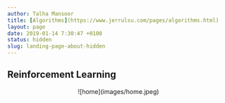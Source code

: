 ```yaml
---
author: Talha Mansoor
title: [Algorithms](https://www.jerrulsu.com/pages/algorithms.html)
layout: page
date: 2019-01-14 7:30:47 +0100
status: hidden
slug: landing-page-about-hidden
---
```


## Reinforcement Learning

 <div align=center> ![home](images/home.jpeg) </div>

